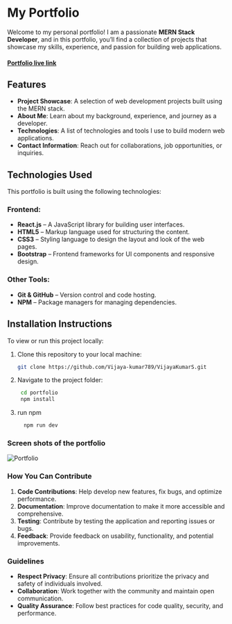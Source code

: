 # My Portfolio

Welcome to my personal portfolio! I am a passionate **MERN Stack Developer**, and in this portfolio, you’ll find a collection of projects that showcase my skills, experience, and passion for building web applications.

#### [Portfolio live link](https://vijayakumars.netlify.app)

## Features

- **Project Showcase**: A selection of web development projects built using the MERN stack.
- **About Me**: Learn about my background, experience, and journey as a developer.
- **Technologies**: A list of technologies and tools I use to build modern web applications.
- **Contact Information**: Reach out for collaborations, job opportunities, or inquiries.

## Technologies Used

This portfolio is built using the following technologies:

### **Frontend**:
- **React.js** – A JavaScript library for building user interfaces.
- **HTML5** – Markup language used for structuring the content.
- **CSS3** – Styling language to design the layout and look of the web pages.
- **Bootstrap** – Frontend frameworks for UI components and responsive design.

### **Other Tools**:
- **Git & GitHub** – Version control and code hosting.
- **NPM** – Package managers for managing dependencies.

## Installation Instructions

To view or run this project locally:

1. Clone this repository to your local machine:
   ```bash
   git clone https://github.com/Vijaya-kumar789/VijayaKumarS.git
   
2. Navigate to the project folder:
   ```bash
    cd portfolio
    npm install

   
4. run npm
   ```bash
     npm run dev


### Screen shots of the portfolio

![Portfolio](./src/assets/portfolio.png)

### How You Can Contribute

1. **Code Contributions**: Help develop new features, fix bugs, and optimize performance.
2. **Documentation**: Improve documentation to make it more accessible and comprehensive.
3. **Testing**: Contribute by testing the application and reporting issues or bugs.
4. **Feedback**: Provide feedback on usability, functionality, and potential improvements.

### Guidelines

- **Respect Privacy**: Ensure all contributions prioritize the privacy and safety of individuals involved.
- **Collaboration**: Work together with the community and maintain open communication.
- **Quality Assurance**: Follow best practices for code quality, security, and performance.